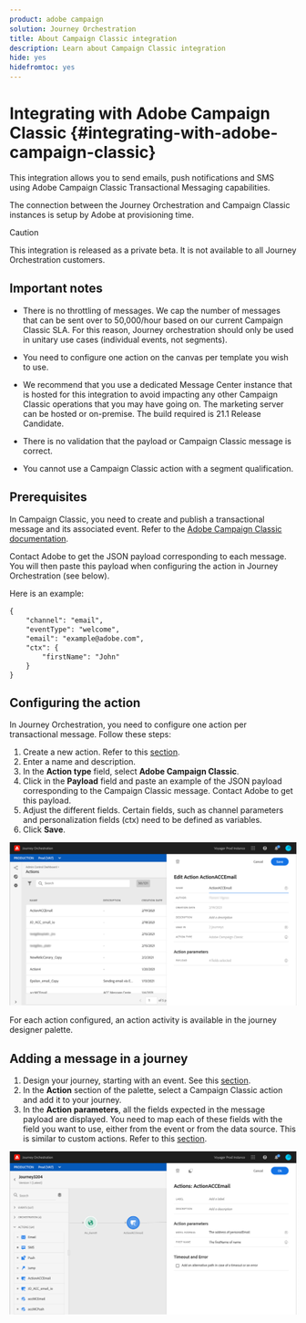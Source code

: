 ```yaml
---
product: adobe campaign
solution: Journey Orchestration
title: About Campaign Classic integration
description: Learn about Campaign Classic integration
hide: yes
hidefromtoc: yes
---
```


# Integrating with Adobe Campaign Classic {#integrating-with-adobe-campaign-classic}

This integration allows you to send emails, push notifications and SMS using Adobe Campaign Classic Transactional Messaging capabilities.

The connection between the Journey Orchestration and Campaign Classic instances is setup by Adobe at provisioning time.

>[!CAUTION]
>
> This integration is released as a private beta. It is not available to all Journey Orchestration customers.

## Important notes

* There is no throttling of messages. We cap the number of messages that can be sent over to 50,000/hour based on our current Campaign Classic SLA. For this reason, Journey orchestration should only be used in unitary use cases (individual events, not segments).

* You need to configure one action on the canvas per template you wish to use. 

* We recommend that you use a dedicated Message Center instance that is hosted for this integration to avoid impacting any other Campaign Classic operations that you may have going on. The marketing server can be hosted or on-premise. The build required is 21.1 Release Candidate. 

* There is no validation that the payload or Campaign Classic message is correct.

* You cannot use a Campaign Classic action with a segment qualification.

## Prerequisites

In Campaign Classic, you need to create and publish a transactional message and its associated event. Refer to the [Adobe Campaign Classic documentation](https://experienceleague.adobe.com/docs/campaign-classic/using/transactional-messaging/introduction/about-transactional-messaging.html#transactional-messaging).

Contact Adobe to get the JSON payload corresponding to each message. You will then paste this payload when configuring the action in Journey Orchestration (see below).

Here is an example:

```
{
    "channel": "email",
    "eventType": "welcome",
    "email": "example@adobe.com",
    "ctx": {
        "firstName": "John"
    }
}
```

## Configuring the action

In Journey Orchestration, you need to configure one action per transactional message. Follow these steps:

1. Create a new action. Refer to this [section](../action/action.md).
1. Enter a name and description.
1. In the **Action type** field, select **Adobe Campaign Classic**.
1. Click in the **Payload** field and paste an example of the JSON payload corresponding to the Campaign Classic message. Contact Adobe to get this payload.
1. Adjust the different fields. Certain fields, such as channel parameters and personalization fields (ctx) need to be defined as variables.
1. Click **Save**.

![](../assets/accintegration1.png)

For each action configured, an action activity is available in the journey designer palette.

## Adding a message in a journey

1. Design your journey, starting with an event. See this [section](../building-journeys/journey.md).
1. In the **Action** section of the palette, select a Campaign Classic action and add it to your journey.
1. In the **Action parameters**, all the fields expected in the message payload are displayed. You need to map each of these fields with the field you want to use, either from the event or from the data source. This is similar to custom actions. Refer to this [section](../building-journeys/using-custom-actions.md).

![](../assets/accintegration2.png)

